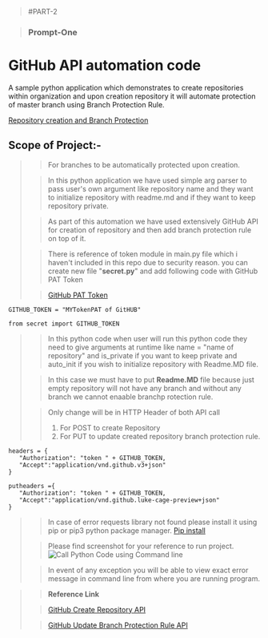 >#PART-2

>### Prompt-One

# GitHub API automation code

A sample python application which demonstrates to create repositories within organization and upon 
creation repository it will automate protection of master branch using Branch Protection Rule.

[Repository creation and Branch Protection](https://github.com/NiravJoshiGitOrg/RepoBranchProtectionAutomation)

## Scope of Project:-

>>For branches to be automatically protected upon creation.
> 
> >In this python application we have used simple arg parser to pass user's own argument like repository name and 
> they want to initialize repository with readme.md  and if they want to keep repository private.
> 
>>As part of this automation we have used extensively GitHub API for creation of 
> repository and then add branch protection rule on top of it.
> 
> >There is reference of token module in main.py file which i haven't included in this repo due to security reason.
> you can create new file "__secret.py__"  and add following code with GitHub PAT Token
> 
> >[GitHub PAT Token](https://docs.github.com/en/github/authenticating-to-github/creating-a-personal-access-token)
```
GITHUB_TOKEN = "MYTokenPAT of GitHUB"
```

```
from secret import GITHUB_TOKEN
```

>> In this python code when user will run this python code they need to give arguments at 
> runtime like name = "name of repository" and is_private if you want to keep private and auto_init if you wish 
> to initialize repository with Readme.MD file.
> 
> > In this case we must have to put __Readme.MD__ file because just empty repository will not have any branch and without 
> any branch we cannot enaable branchp rotection rule.
> 
> > Only change will be in HTTP Header of both API call 
>> 1. For POST to create Repository
> >2. For PUT to update created repository branch protection rule.
> 
 ```
headers = {
    "Authorization": "token " + GITHUB_TOKEN,
    "Accept":"application/vnd.github.v3+json"
}

putheaders ={
    "Authorization": "token " + GITHUB_TOKEN,
    "Accept":"application/vnd.github.luke-cage-preview+json"
}

```
> 
> 
> > In case of error requests library not found please install it using pip or pip3 python package manager.
> [Pip install](https://pypi.org/project/requests/)
> 
> > Please find screenshot for your reference to run project.
> ![Call Python Code using Command line](http://ultroniot.com/img/AutomationAPI.jpg)
> 
> 
> > In event of any exception you will be able to  view exact error message in command line from where you are running
> program.
 
>> __Reference Link__
>
> >[GitHub Create Repository API](https://docs.github.com/en/rest/reference/repos#create-an-organization-repository)
> 
> >[GitHub Update Branch Protection Rule API](https://docs.github.com/en/rest/reference/repos#update-branch-protection)
